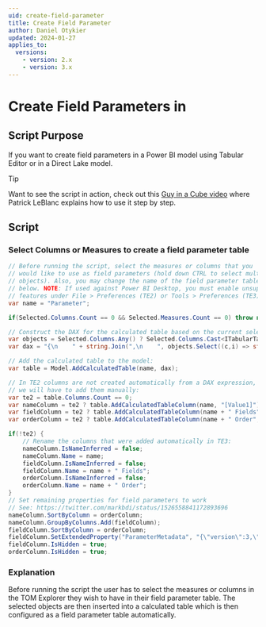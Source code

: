 ```yaml
---
uid: create-field-parameter
title: Create Field Parameter
author: Daniel Otykier
updated: 2024-01-27
applies_to:
  versions:
    - version: 2.x
    - version: 3.x
---
```


# Create Field Parameters in

## Script Purpose

If you want to create field parameters in a Power BI model using Tabular Editor or in a Direct Lake model.

> [!TIP]
> Want to see the script in action, check out this [Guy in a Cube video](https://www.youtube.com/watch?v=Cg6zRhwF-Ro) where Patrick LeBlanc explains how to use it step by step.

## Script

### Select Columns or Measures to create a field parameter table

```csharp
// Before running the script, select the measures or columns that you
// would like to use as field parameters (hold down CTRL to select multiple
// objects). Also, you may change the name of the field parameter table
// below. NOTE: If used against Power BI Desktop, you must enable unsupported
// features under File > Preferences (TE2) or Tools > Preferences (TE3).
var name = "Parameter";

if(Selected.Columns.Count == 0 && Selected.Measures.Count == 0) throw new Exception("No columns or measures selected!");

// Construct the DAX for the calculated table based on the current selection:
var objects = Selected.Columns.Any() ? Selected.Columns.Cast<ITabularTableObject>() : Selected.Measures;
var dax = "{\n    " + string.Join(",\n    ", objects.Select((c,i) => string.Format("(\"{0}\", NAMEOF('{1}'[{0}]), {2})", c.Name, c.Table.Name, i))) + "\n}";

// Add the calculated table to the model:
var table = Model.AddCalculatedTable(name, dax);

// In TE2 columns are not created automatically from a DAX expression, so 
// we will have to add them manually:
var te2 = table.Columns.Count == 0;
var nameColumn = te2 ? table.AddCalculatedTableColumn(name, "[Value1]") : table.Columns["Value1"] as CalculatedTableColumn;
var fieldColumn = te2 ? table.AddCalculatedTableColumn(name + " Fields", "[Value2]") : table.Columns["Value2"] as CalculatedTableColumn;
var orderColumn = te2 ? table.AddCalculatedTableColumn(name + " Order", "[Value3]") : table.Columns["Value3"] as CalculatedTableColumn;

if(!te2) {
    // Rename the columns that were added automatically in TE3:
    nameColumn.IsNameInferred = false;
    nameColumn.Name = name;
    fieldColumn.IsNameInferred = false;
    fieldColumn.Name = name + " Fields";
    orderColumn.IsNameInferred = false;
    orderColumn.Name = name + " Order";
}
// Set remaining properties for field parameters to work
// See: https://twitter.com/markbdi/status/1526558841172893696
nameColumn.SortByColumn = orderColumn;
nameColumn.GroupByColumns.Add(fieldColumn);
fieldColumn.SortByColumn = orderColumn;
fieldColumn.SetExtendedProperty("ParameterMetadata", "{\"version\":3,\"kind\":2}", ExtendedPropertyType.Json);
fieldColumn.IsHidden = true;
orderColumn.IsHidden = true;
```

### Explanation

Before running the script the user has to select the measures or columns in the TOM Explorer they wish to have in their field parameter table.
The selected objects are then inserted into a calculated table which is then configured as a field parameter table automatically.


